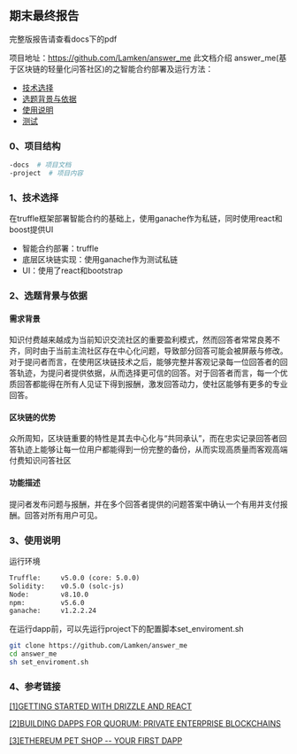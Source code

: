 ## 期末最终报告
完整版报告请查看docs下的pdf

项目地址：https://github.com/Lamken/answer_me
此文档介绍 answer_me(基于区块链的轻量化问答社区)的之智能合约部署及运行方法：

- [技术选择](#1技术选择)
- [选题背景与依据](#2选题背景)
- [使用说明](#3使用说明)
- [测试](#4测试)
### 0、项目结构
```bash
-docs  # 项目文档
-project  # 项目内容
```

### 1、技术选择
在truffle框架部署智能合约的基础上，使用ganache作为私链，同时使用react和boost提供UI
- 智能合约部署：truffle
- 底层区块链实现：使用ganache作为测试私链
- UI：使用了react和bootstrap

### 2、选题背景与依据
#### 需求背景
知识付费越来越成为当前知识交流社区的重要盈利模式，然而回答者常常良莠不齐，同时由于当前主流社区存在中心化问题，导致部分回答可能会被屏蔽与修改。对于提问者而言，在使用区块链技术之后，能够完整并客观记录每一位回答者的回答轨迹，为提问者提供依据，从而选择更可信的回答。对于回答者而言，每一个优质回答都能得在所有人见证下得到报酬，激发回答动力，使社区能够有更多的专业回答。

#### 区块链的优势
众所周知，区块链重要的特性是其去中心化与“共同承认”，而在忠实记录回答者回答轨迹上能够让每一位用户都能得到一份完整的备份，从而实现高质量而客观高端付费知识问答社区

#### 功能描述
提问者发布问题与报酬，并在多个回答者提供的问题答案中确认一个有用并支付报酬。回答对所有用户可见。


### 3、使用说明
运行环境
```txt
Truffle:     v5.0.0 (core: 5.0.0)   
Solidity:    v0.5.0 (solc-js)
Node:        v8.10.0
npm:         v5.6.0
ganache:     v1.2.2.24
```

在运行dapp前，可以先运行project下的配置脚本set_enviroment.sh
```bash
git clone https://github.com/Lamken/answer_me
cd answer_me
sh set_enviroment.sh
```

### 4、参考链接
[[1]GETTING STARTED WITH DRIZZLE AND REACT](https://truffleframework.com/tutorials/getting-started-with-drizzle-and-react)

[[2]BUILDING DAPPS FOR QUORUM: PRIVATE ENTERPRISE BLOCKCHAINS](https://en.wikipedia.org/wiki/SHA-1)

[[3]ETHEREUM PET SHOP -- YOUR FIRST DAPP](https://truffleframework.com/tutorials/pet-shop)


